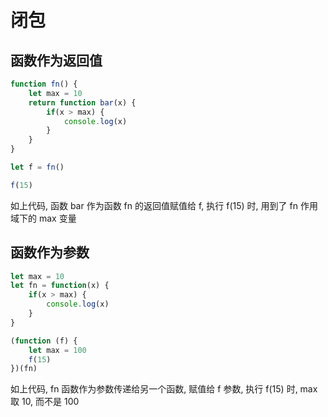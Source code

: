 # 闭包

## 函数作为返回值
```js
function fn() {
    let max = 10
    return function bar(x) {
        if(x > max) {
            console.log(x)
        }
    }
}

let f = fn()

f(15)
```
如上代码, 函数 bar 作为函数 fn 的返回值赋值给 f, 执行 f(15) 时, 用到了 fn 作用域下的 max 变量

## 函数作为参数

```js
let max = 10
let fn = function(x) {
    if(x > max) {
        console.log(x)
    }
}

(function (f) {
    let max = 100
    f(15)
})(fn)
```
如上代码, fn 函数作为参数传递给另一个函数, 赋值给 f 参数, 执行 f(15) 时, max 取 10, 而不是 100
